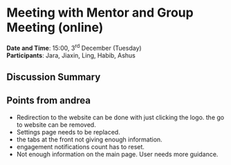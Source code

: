 # Meeting with Mentor and Group Meeting (online)
**Date and Time**: 15:00, 3<sup>rd</sup> December (Tuesday)\
**Participants**: Jara, Jiaxin, Ling, Habib, Ashus
## Discussion Summary
## Points from andrea
- Redirection to the website can be done with just clicking the logo. the go to website can be removed.
- Settings page needs to be replaced.
- the tabs at the front not giving enough information.
- engagement notifications count has to reset.
- Not enough information on the main page. User needs more guidance.